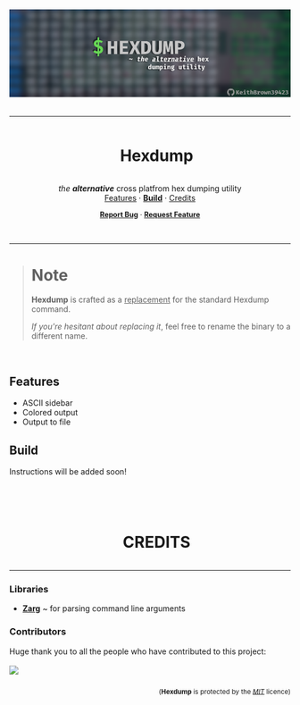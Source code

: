 <div align="center">
  <br /><br />
  <img src="./assets/banner.png" alt="Banner" />
  <br /><br />
</div>

----

<div id="user-content-toc" align="center">
  <ul>
    <summary><h1 style="display: inline-block;">Hexdump</h1></summary>
  </ul>

  <p>
    <i>the <b>alternative</b></i> cross platfrom hex dumping utility
    <br />
    <a href="#features">Features</a> ·
    <a href="#setup"><b>Build</b></a> ·
    <a href="#credits">Credits</a>
  </p>
</div>

<p align="center" style="font-size: .9em;">
    <a href="https://github.com/KeithBrown39423/Hexdump/issues" ><b>Report Bug</b></a>
    ·
    <a href="https://github.com/KeithBrown39423/Hexdump/issues"><b>Request Feature</b></a>
</p>

<br />

----

<blockquote>
  <h1>Note</h1>

  <b>Hexdump</b> is crafted as a <ins>replacement</ins> for the standard Hexdump command.
  
  <i>If you're hesitant about replacing it</i>, feel free to rename the binary to a different name.
</blockquote>

<br />

<!-- ----

<br /><br />
<div align="center">
  
  ###### Hexdump v2.0
  
  <img src="./assets/screenshot-v2.0.png" alt="Screenshot" />
</div> -->

## Features
* ASCII sidebar
* Colored output
* Output to file

## Build
Instructions will be added soon!

<br /><br />


<a name="credits"></a>
<div id="user-content-toc" align="center">
  <ul>
    <summary><h1 style="display: inline-block;">CREDITS</h1></summary>
  </ul>
</div>

----

### Libraries
* [**Zarg**](https://github.com/ZackeryRSmith/zarg/) ~ for parsing command line arguments


### Contributors
Huge thank you to all the people who have contributed to this project:
<br /><br />
<a href="https://github.com/KeithBrown39423/Hexdump/graphs/contributors">
  <img src="https://contrib.rocks/image?repo=KeithBrown39423/Hexdump"/>
</a>

<p align="right">
  <sub>(<b>Hexdump</b> is protected by the <a href="https://raw.githubusercontent.com/KeithBrown39423/Hexdump/release/LICENSE"><i>MIT</i></a> licence)</sub>
</p>
